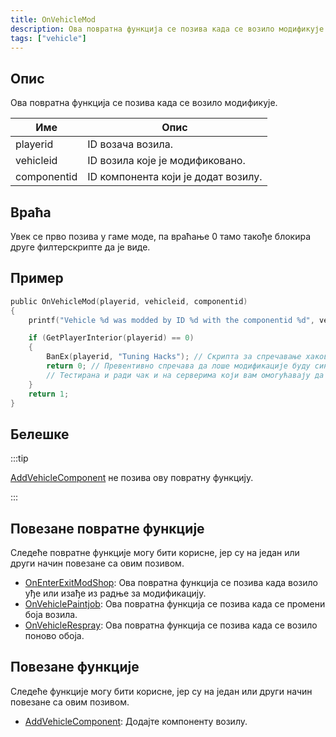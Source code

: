 ```yaml
---
title: OnVehicleMod
description: Ова повратна функција се позива када се возило модификује.
tags: ["vehicle"]
---
```


## Опис

Ова повратна функција се позива када се возило модификује.

| Име         | Опис                                                    |
| ----------- | ------------------------------------------------------- |
| playerid    | ID возача возила.                                       |
| vehicleid   | ID возила које је модификовано.                         |
| componentid | ID компонента који је додат возилу.                     |

## Враћа

Увек се прво позива у гаме моде, па враћање 0 тамо такође блокира друге филтерскрипте да је виде.

## Пример

```c
public OnVehicleMod(playerid, vehicleid, componentid)
{
    printf("Vehicle %d was modded by ID %d with the componentid %d", vehicleid, playerid, componentid);

    if (GetPlayerInterior(playerid) == 0)
    {
        BanEx(playerid, "Tuning Hacks"); // Скрипта за спречавање хаковања модификација
        return 0; // Превентивно спречава да лоше модификације буду синхронизоване са другим играчима.
        // Тестирана и ради чак и на серверима који вам омогућавају да модификујете возило користећи команде, меније, дијалоге, итд.
    }
    return 1;
}
```

## Белешке

:::tip

[AddVehicleComponent](../functions/AddVehicleComponent) не позива ову повратну функцију.

:::

## Повезане повратне функције

Следеће повратне функције могу бити корисне, јер су на један или други начин повезане са овим позивом.

- [OnEnterExitModShop](OnEnterExitModShop): Ова повратна функција се позива када возило уђе или изађе из радње за модификацију.
- [OnVehiclePaintjob](OnVehiclePaintjob): Ова повратна функција се позива када се промени боја возила.
- [OnVehicleRespray](OnVehicleRespray): Ова повратна функција се позива када се возило поново обојa.

## Повезане функције

Следеће функције могу бити корисне, јер су на један или други начин повезане са овим позивом.

- [AddVehicleComponent](../functions/AddVehicleComponent): Додајте компоненту возилу.
